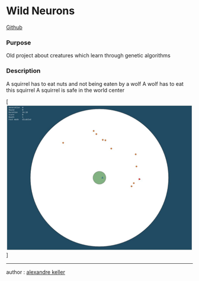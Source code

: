 Wild Neurons
========================

[Github](https://github.com/merry-goblin/wild-neurons)

### Purpose

Old project about creatures which learn through genetic algorithms

### Description

A squirrel has to eat nuts and not being eaten by a wolf
A wolf has to eat this squirrel
A squirrel is safe in the world center

[![print](print.jpg)]

--------------------------

author : [alexandre keller](https://github.com/merry-goblin)